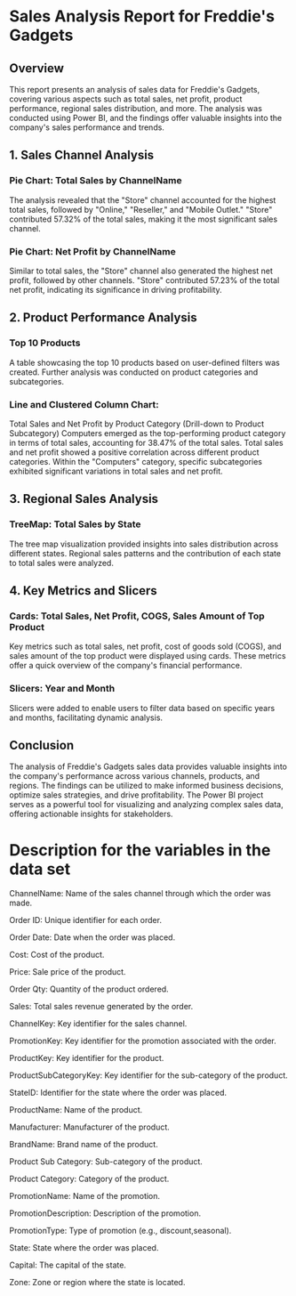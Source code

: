 # Sales Analysis Report for Freddie's Gadgets
## Overview
This report presents an analysis of sales data for Freddie's Gadgets, covering various aspects such as total sales, net profit, product performance, regional sales distribution, and more. The analysis was conducted using Power BI, and the findings offer valuable insights into the company's sales performance and trends.


## 1. Sales Channel Analysis

### Pie Chart: Total Sales by ChannelName
The analysis revealed that the "Store" channel accounted for the highest total sales, followed by "Online," "Reseller," and "Mobile Outlet."
"Store" contributed 57.32% of the total sales, making it the most significant sales channel.

### Pie Chart: Net Profit by ChannelName
Similar to total sales, the "Store" channel also generated the highest net profit, followed by other channels.
"Store" contributed 57.23% of the total net profit, indicating its significance in driving profitability.


## 2. Product Performance Analysis

### Top 10 Products
A table showcasing the top 10 products based on user-defined filters was created.
Further analysis was conducted on product categories and subcategories.

### Line and Clustered Column Chart: 
Total Sales and Net Profit by Product Category (Drill-down to Product Subcategory)
Computers emerged as the top-performing product category in terms of total sales, accounting for 38.47% of the total sales.
Total sales and net profit showed a positive correlation across different product categories.
Within the "Computers" category, specific subcategories exhibited significant variations in total sales and net profit.


## 3. Regional Sales Analysis

### TreeMap: Total Sales by State
The tree map visualization provided insights into sales distribution across different states.
Regional sales patterns and the contribution of each state to total sales were analyzed.


## 4. Key Metrics and Slicers

### Cards: Total Sales, Net Profit, COGS, Sales Amount of Top Product
Key metrics such as total sales, net profit, cost of goods sold (COGS), and sales amount of the top product were displayed using cards.
These metrics offer a quick overview of the company's financial performance.

### Slicers: Year and Month
Slicers were added to enable users to filter data based on specific years and months, facilitating dynamic analysis.


## Conclusion
The analysis of Freddie's Gadgets sales data provides valuable insights into the company's performance across various channels, products, and regions. The findings can be utilized to make informed business decisions, optimize sales strategies, and drive profitability. The Power BI project serves as a powerful tool for visualizing and analyzing complex sales data, offering actionable insights for stakeholders.


# Description for the variables in the data set

ChannelName: Name of the sales channel through which the order was made.

Order ID: Unique identifier for each order.

Order Date: Date when the order was placed.

Cost: Cost of the product.

Price: Sale price of the product.

Order Qty: Quantity of the product ordered.

Sales: Total sales revenue generated by the order.

ChannelKey: Key identifier for the sales channel.

PromotionKey: Key identifier for the promotion associated with the order.

ProductKey: Key identifier for the product.

ProductSubCategoryKey: Key identifier for the sub-category of the product.

StateID: Identifier for the state where the order was placed.

ProductName: Name of the product.

Manufacturer: Manufacturer of the product.

BrandName: Brand name of the product.

Product Sub Category: Sub-category of the product.

Product Category: Category of the product.

PromotionName: Name of the promotion.

PromotionDescription: Description of the promotion.

PromotionType: Type of promotion (e.g., discount,seasonal).

State: State where the order was placed.

Capital: The capital of the state.

Zone: Zone or region where the state is located.


